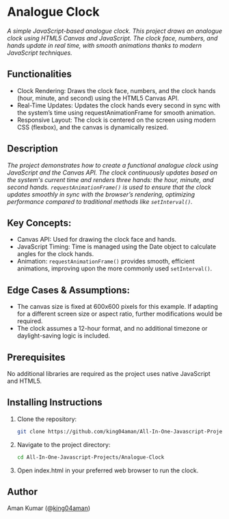 # Analogue Clock
_A simple JavaScript-based analogue clock. This project draws an analogue clock using HTML5 Canvas and JavaScript. The clock face, numbers, and hands update in real time, with smooth animations thanks to modern JavaScript techniques._

## Functionalities
- Clock Rendering: Draws the clock face, numbers, and the clock hands (hour, minute, and second) using the HTML5 Canvas API.
- Real-Time Updates: Updates the clock hands every second in sync with the system’s time using requestAnimationFrame for smooth animation.
- Responsive Layout: The clock is centered on the screen using modern CSS (flexbox), and the canvas is dynamically resized.

## Description
_The project demonstrates how to create a functional analogue clock using JavaScript and the Canvas API. The clock continuously updates based on the system's current time and renders three hands: the hour, minute, and second hands. `requestAnimationFrame()` is used to ensure that the clock updates smoothly in sync with the browser’s rendering, optimizing performance compared to traditional methods like `setInterval()`._

## Key Concepts:

- Canvas API: Used for drawing the clock face and hands.
- JavaScript Timing: Time is managed using the Date object to calculate angles for the clock hands.
- Animation: `requestAnimationFrame()` provides smooth, efficient animations, improving upon the more commonly used `setInterval()`.

## Edge Cases & Assumptions:

- The canvas size is fixed at 600x600 pixels for this example. If adapting for a different screen size or aspect ratio, further modifications would be required.
- The clock assumes a 12-hour format, and no additional timezone or daylight-saving logic is included.

## Prerequisites
No additional libraries are required as the project uses native JavaScript and HTML5.

## Installing Instructions
1. Clone the repository:
    ```bash
    git clone https://github.com/king04aman/All-In-One-Javascript-Projects.git
    ```
2. Navigate to the project directory:
    ```bash
    cd All-In-One-Javascript-Projects/Analogue-Clock
    ```
3. Open index.html in your preferred web browser to run the clock.


## Author
Aman Kumar (@[king04aman](https://github.com/king04aman))
